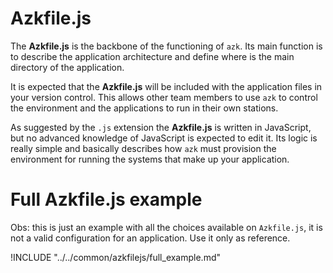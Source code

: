 # Azkfile.js

The **Azkfile.js** is the backbone of the functioning of `azk`. Its main function is to describe the application architecture and define where is the main directory of the application.

It is expected that the **Azkfile.js** will be included with the application files in your version control. This allows other team members to use `azk` to control the environment and the applications to run in their own stations.

As suggested by the `.js` extension the **Azkfile.js** is written in JavaScript, but no advanced knowledge of JavaScript is expected to edit it. Its logic is really simple and basically describes how `azk` must provision the environment for running the systems that make up your application.

# Full Azkfile.js example

Obs: this is just an example with all the choices available on `Azkfile.js`, it is not a valid configuration for an application. Use it only as reference.

!INCLUDE "../../common/azkfilejs/full_example.md"
